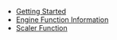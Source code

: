 <!-- docs/engine/_sidebar.md -->

* [Getting Started](../README.md)
* [Engine Function Information](./)
* [Scaler Function](../scalers/README.md)